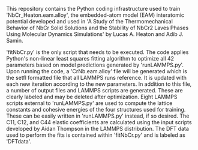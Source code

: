 This repository contains the Python coding infrastructure used to train 'NbCr_Heaton.eam.alloy', the embedded-atom model (EAM) interatomic potential developed and used in 'A Study of the Thermomechanical Behavior of NbCr Solid Solutions and the Stability of NbCr2 Laves Phases Using Molecular Dynamics Simulations' by Lucas A. Heaton and Adib J. Samin. 

'fitNbCr.py' is the only script that needs to be executed. The code applies Python's non-linear least squares fitting algorithm to optimize all 42 parameters based on model predictions generated by 'runLAMMPS.py'. Upon running the code, a 'CrNb.eam.alloy' file will be generated which is the setfl formatted file that all LAMMPS runs reference. It is updated with each new iteration according to the new parameters. In addition to this file, a number of output files and LAMMPS scripts are generated. These are clearly labeled and may be deleted after optimization. Eight LAMMPS scripts external to 'runLAMMPS.py' are used to compute the lattice constants and cohesive energies of the four structures used for training. These can be easily written in 'runLAMMPS.py' instead, if so desired. The C11, C12, and C44 elastic coefficients are calculated using the input scripts developed by Aidan Thompson in the LAMMPS distribution. The DFT data used to perform the fits is contained within 'fitNbCr.py' and is labeled as 'DFTdata'. 



